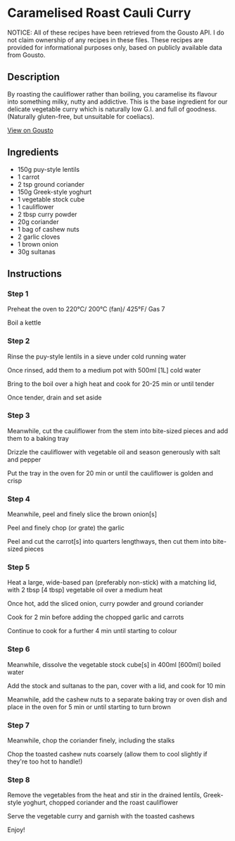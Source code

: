 # Caramelised Roast Cauli Curry

NOTICE: All of these recipes have been retrieved from the Gousto API. I do not claim ownership of any recipes in these files. These recipes are provided for informational purposes only, based on publicly available data from Gousto.

## Description

By roasting the cauliflower rather than boiling, you caramelise its flavour into something milky, nutty and addictive. This is the base ingredient for our delicate vegetable curry which is naturally low G.I. and full of goodness. (Naturally gluten-free, but unsuitable for coeliacs).

[View on Gousto](https://www.gousto.co.uk/recipes/cookbook/caramelised-roast-cauli-curry)

## Ingredients

- 150g puy-style lentils
- 1 carrot
- 2 tsp ground coriander
- 150g Greek-style yoghurt
- 1 vegetable stock cube
- 1 cauliflower
- 2 tbsp curry powder
- 20g coriander 
- 1 bag of cashew nuts
- 2 garlic cloves
- 1 brown onion
- 30g sultanas

## Instructions


### Step 1

Preheat the oven to 220&deg;C/ 200&deg;C (fan)/ 425&deg;F/ Gas 7


Boil a kettle


### Step 2

Rinse the puy-style&nbsp;lentils in a sieve under cold running water


Once rinsed,&nbsp;add them to a medium pot with 500ml<span class="text-danger"> [1L]</span>&nbsp;cold water


Bring to the boil over a high heat and cook for 20-25 min or until tender


Once tender, drain and set aside


### Step 3

Meanwhile, cut the cauliflower from the stem into bite-sized pieces and add them to a baking tray&nbsp;


Drizzle the cauliflower with vegetable oil and season generously with salt and pepper


Put the tray in the oven for 20 min or until the cauliflower is golden and crisp


### Step 4

Meanwhile, peel and finely slice the brown&nbsp;onion<span class="text-danger">[s]</span>


Peel and finely chop (or grate) the garlic&nbsp;


Peel and cut the carrot<span class="text-danger">[s]</span>&nbsp;into quarters lengthways, then cut them into bite-sized pieces


### Step 5

Heat a large, wide-based pan (preferably non-stick) with a matching lid, with 2 tbsp <span class="text-danger">[4 tbsp]</span>&nbsp;vegetable oil over a medium heat


Once hot, add the sliced onion, curry powder and ground coriander


Cook for 2 min before adding the chopped garlic and carrots


Continue to cook for a further 4 min until starting to colour


### Step 6

Meanwhile, dissolve&nbsp;the vegetable stock cube<span class="text-danger">[s]</span>&nbsp;in 400ml <span class="text-danger">[600ml]</span>&nbsp;boiled water


Add the stock and sultanas to the pan, cover with a lid, and cook for 10 min


Meanwhile, add the cashew nuts to a separate&nbsp;baking tray&nbsp;or oven dish and place in the oven for 5 min or until starting to turn brown


### Step 7

Meanwhile, chop the coriander finely, including the stalks


Chop&nbsp;the toasted cashew nuts coarsely (allow them to cool slightly if they're too hot to handle!)

### Step 8

Remove the vegetables from the heat and stir in the drained lentils, Greek-style yoghurt, chopped coriander and the roast cauliflower


Serve the vegetable curry and garnish with the toasted cashews


Enjoy!

